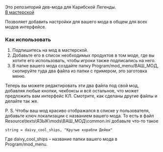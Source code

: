 Это репозиторий дев-мода для Карибской Легенды.<br>
[В мастерской](https://steamcommunity.com/sharedfiles/filedetails/?id=3501393265)

Позволяет добавить настройки для вашего мода в общем для всех модов интерфейсе.

### Как использовать
1. Подпишитесь на мод в мастерской.
2. Добавьте его в список необходимых продуктов в том моде, где вы хотите его использовать, чтобы игроки также подписались на него.
3. В папке вашего мода создайте папку Program/mod_menu/ВАШ_МОД, скопируйте туда два файла из папки с примером, это заготовка меню.

Теперь вы можете редактировать эти два файла под свой мод, добавляя любые кнопки, чекбоксы и всё остальное, что может предложить вам интерфейс КЛ. Смотрите, как сделаны другие файлы и делайте так же.

P. S. Чтобы ваш мод красиво отображался в списке у пользователя, добавьте ключ локализации с названием вашего мода. То есть в файл Resource\texts\ЯЗЫК\mods\ВАШ_МОД\common.ini добавьте что-то такое
```
string = daivy_cool_ships, "Крутые корабли Дейви"
```
Где daivy_cool_ships – название папки вашего мода в Program/mod_menu.

